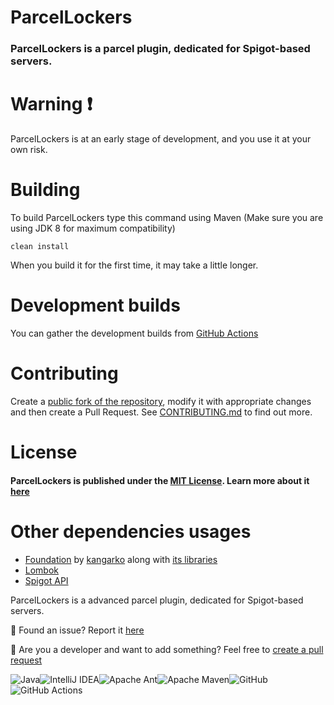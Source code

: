 # ParcelLockers

### ParcelLockers is a parcel plugin, dedicated for Spigot-based servers.

# Warning ❗

ParcelLockers is at an early stage of development, and you use it at your own risk.

# Building

To build ParcelLockers type this command using Maven (Make sure you are using JDK 8 for maximum compatibility)

`clean install`

When you build it for the first time, it may take a little longer.

# Development builds

You can gather the development builds from [GitHub Actions](https://github.com/Jakubk15/ParcelLockers/actions)

# Contributing

Create a [public fork of the repository](https://github.com/Jakubk15/ParcelLockers/fork), modify it with appropriate
changes and then create a Pull Request.
See [CONTRIBUTING.md](https://github.com/Jakubk15/ParcelLockers/blob/master/.github/CONTRIBUTING.md) to find out more.

# License

#### ParcelLockers is published under the [MIT License](https://github.com/Jakubk15/ParcelLockers/blob/master/LICENSE). Learn more about it [here](https://choosealicense.com/licenses/mit/)

# Other dependencies usages

- [Foundation](https://github.com/kangarko/Foundation) by [kangarko](https://github.com/kangarko) along
  with [its libraries](https://bitbucket.org/kangarko/libraries/src/master/)
- [Lombok](https://projectlombok.org)
- [Spigot API](https://www.spigotmc.org/wiki/spigot-maven/)

ParcelLockers is a advanced parcel plugin, dedicated for Spigot-based servers.

🚫 Found an issue? Report it [here](https://github.com/Jakubk15/ParcelLockers/issues)

🧩 Are you a developer and want to add something? Feel free
to [create a pull request](https://github.com/Jakubk15/ParcelLockers/pulls)

![Java](https://img.shields.io/badge/java-%23ED8B00.svg?style=for-the-badge&logo=java&logoColor=white)![IntelliJ IDEA](https://img.shields.io/badge/IntelliJIDEA-000000.svg?style=for-the-badge&logo=intellij-idea&logoColor=white)![Apache Ant](https://img.shields.io/badge/Apache%20Ant-A81C7D?style=for-the-badge&logo=Apache%20Ant&logoColor=white)![Apache Maven](https://img.shields.io/badge/Apache%20Maven-C71A36?style=for-the-badge&logo=Apache%20Maven&logoColor=white)![GitHub](https://img.shields.io/badge/github-%23121011.svg?style=for-the-badge&logo=github&logoColor=white)![GitHub Actions](https://img.shields.io/badge/github%20actions-%232671E5.svg?style=for-the-badge&logo=githubactions&logoColor=white)
